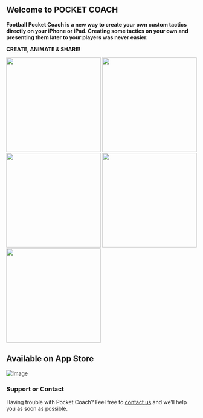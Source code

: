 ## Welcome to POCKET COACH

**Football Pocket Coach is a new way to create your own custom tactics directly on your iPhone or iPad. Creating some tactics on your own and presenting them later to your players was never easier.**

**CREATE, ANIMATE & SHARE!**

<img src="http://shrani.si/f/23/Sf/2QHPFhOp/1/1.png" width="250"> <img src="http://shrani.si/f/29/UO/Fde5w9l/2.png" width="250"> <img src="http://shrani.si/f/S/JQ/3GjUhYpC/3.png" width="250"> <img src="http://shrani.si/f/2/Bb/4KpYEf5S/4.png" width="250"> <img src="http://shrani.si/f/3o/KW/QNHRN0b/55.png" width="250">

## Available on App Store

[![Image](http://shrani.si/f/1o/7h/3ZBcFPRU/app-store-icon.jpg)](https://itunes.apple.com/us/app/pocket-coach-for-football/id1171741624?ls=1&mt=8) 

### Support or Contact

Having trouble with Pocket Coach? Feel free to [contact us](mailto:ms.pocket.coach@gmail.com) and we’ll help you as soon as possible.
